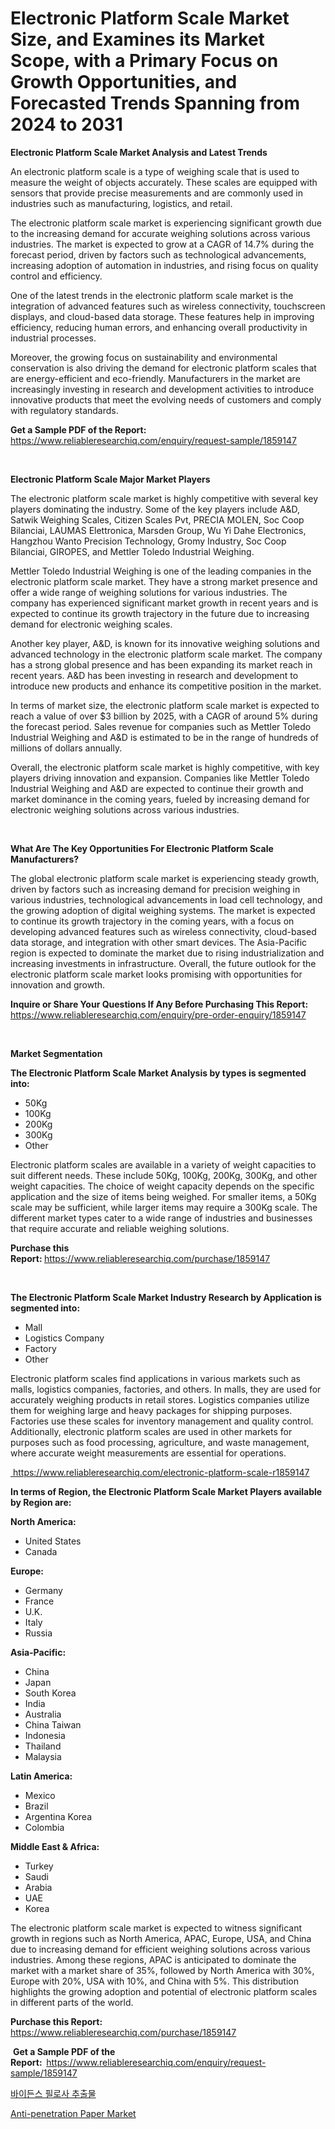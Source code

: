 <p><h1>Electronic Platform Scale Market Size, and Examines its Market Scope, with a Primary Focus on Growth Opportunities, and Forecasted Trends Spanning from 2024 to 2031</h1></p><p><strong>Electronic Platform Scale Market Analysis and Latest Trends</strong></p>
<p><p>An electronic platform scale is a type of weighing scale that is used to measure the weight of objects accurately. These scales are equipped with sensors that provide precise measurements and are commonly used in industries such as manufacturing, logistics, and retail.</p><p>The electronic platform scale market is experiencing significant growth due to the increasing demand for accurate weighing solutions across various industries. The market is expected to grow at a CAGR of 14.7% during the forecast period, driven by factors such as technological advancements, increasing adoption of automation in industries, and rising focus on quality control and efficiency.</p><p>One of the latest trends in the electronic platform scale market is the integration of advanced features such as wireless connectivity, touchscreen displays, and cloud-based data storage. These features help in improving efficiency, reducing human errors, and enhancing overall productivity in industrial processes.</p><p>Moreover, the growing focus on sustainability and environmental conservation is also driving the demand for electronic platform scales that are energy-efficient and eco-friendly. Manufacturers in the market are increasingly investing in research and development activities to introduce innovative products that meet the evolving needs of customers and comply with regulatory standards.</p></p>
<p><strong>Get a Sample PDF of the Report:&nbsp;</strong> <a href="https://www.reliableresearchiq.com/enquiry/request-sample/1859147">https://www.reliableresearchiq.com/enquiry/request-sample/1859147</a></p>
<p>&nbsp;</p>
<p><strong>Electronic Platform Scale Major Market Players</strong></p>
<p><p>The electronic platform scale market is highly competitive with several key players dominating the industry. Some of the key players include A&D, Satwik Weighing Scales, Citizen Scales Pvt, PRECIA MOLEN, Soc Coop Bilanciai, LAUMAS Elettronica, Marsden Group, Wu Yi Dahe Electronics, Hangzhou Wanto Precision Technology, Gromy Industry, Soc Coop Bilanciai, GIROPES, and Mettler Toledo Industrial Weighing.</p><p>Mettler Toledo Industrial Weighing is one of the leading companies in the electronic platform scale market. They have a strong market presence and offer a wide range of weighing solutions for various industries. The company has experienced significant market growth in recent years and is expected to continue its growth trajectory in the future due to increasing demand for electronic weighing scales.</p><p>Another key player, A&D, is known for its innovative weighing solutions and advanced technology in the electronic platform scale market. The company has a strong global presence and has been expanding its market reach in recent years. A&D has been investing in research and development to introduce new products and enhance its competitive position in the market.</p><p>In terms of market size, the electronic platform scale market is expected to reach a value of over $3 billion by 2025, with a CAGR of around 5% during the forecast period. Sales revenue for companies such as Mettler Toledo Industrial Weighing and A&D is estimated to be in the range of hundreds of millions of dollars annually.</p><p>Overall, the electronic platform scale market is highly competitive, with key players driving innovation and expansion. Companies like Mettler Toledo Industrial Weighing and A&D are expected to continue their growth and market dominance in the coming years, fueled by increasing demand for electronic weighing solutions across various industries.</p></p>
<p>&nbsp;</p>
<p><strong>What Are The Key Opportunities For Electronic Platform Scale Manufacturers?</strong></p>
<p><p>The global electronic platform scale market is experiencing steady growth, driven by factors such as increasing demand for precision weighing in various industries, technological advancements in load cell technology, and the growing adoption of digital weighing systems. The market is expected to continue its growth trajectory in the coming years, with a focus on developing advanced features such as wireless connectivity, cloud-based data storage, and integration with other smart devices. The Asia-Pacific region is expected to dominate the market due to rising industrialization and increasing investments in infrastructure. Overall, the future outlook for the electronic platform scale market looks promising with opportunities for innovation and growth.</p></p>
<p><strong>Inquire or Share Your Questions If Any Before Purchasing This Report:</strong> <a href="https://www.reliableresearchiq.com/enquiry/pre-order-enquiry/1859147">https://www.reliableresearchiq.com/enquiry/pre-order-enquiry/1859147</a></p>
<p>&nbsp;</p>
<p><strong>Market Segmentation</strong></p>
<p><strong>The Electronic Platform Scale Market Analysis by types is segmented into:</strong></p>
<p><ul><li>50Kg</li><li>100Kg</li><li>200Kg</li><li>300Kg</li><li>Other</li></ul></p>
<p><p>Electronic platform scales are available in a variety of weight capacities to suit different needs. These include 50Kg, 100Kg, 200Kg, 300Kg, and other weight capacities. The choice of weight capacity depends on the specific application and the size of items being weighed. For smaller items, a 50Kg scale may be sufficient, while larger items may require a 300Kg scale. The different market types cater to a wide range of industries and businesses that require accurate and reliable weighing solutions.</p></p>
<p><strong>Purchase this Report:&nbsp;</strong><a href="https://www.reliableresearchiq.com/purchase/1859147">https://www.reliableresearchiq.com/purchase/1859147</a></p>
<p>&nbsp;</p>
<p><strong>The Electronic Platform Scale Market Industry Research by Application is segmented into:</strong></p>
<p><ul><li>Mall</li><li>Logistics Company</li><li>Factory</li><li>Other</li></ul></p>
<p><p>Electronic platform scales find applications in various markets such as malls, logistics companies, factories, and others. In malls, they are used for accurately weighing products in retail stores. Logistics companies utilize them for weighing large and heavy packages for shipping purposes. Factories use these scales for inventory management and quality control. Additionally, electronic platform scales are used in other markets for purposes such as food processing, agriculture, and waste management, where accurate weight measurements are essential for operations.</p></p>
<p><a href="https://www.reliableresearchiq.com/electronic-platform-scale-r1859147">&nbsp;https://www.reliableresearchiq.com/electronic-platform-scale-r1859147</a></p>
<p><strong>In terms of Region, the Electronic Platform Scale Market Players available by Region are:</strong></p>
<p>
    <p> <strong> North America: </strong>
        <ul>
            <li>United States</li>
            <li>Canada</li>
        </ul>
        </p> 
    <p> <strong> Europe: </strong>
        <ul>
            <li>Germany</li>
            <li>France</li>
            <li>U.K.</li>
            <li>Italy</li>
            <li>Russia</li>
        </ul>
        </p> 
    <p> <strong> Asia-Pacific: </strong>
        <ul>
            <li>China</li>
            <li>Japan</li>
            <li>South Korea</li>
            <li>India</li>
            <li>Australia</li>
            <li>China Taiwan</li>
            <li>Indonesia</li>
            <li>Thailand</li>
            <li>Malaysia</li>
        </ul>
        </p> 
    <p> <strong> Latin America: </strong>
        <ul>
            <li>Mexico</li>
            <li>Brazil</li>
            <li>Argentina Korea</li>
            <li>Colombia</li>
        </ul>
        </p> 
    <p> <strong> Middle East & Africa: </strong>
        <ul>
            <li>Turkey</li>
            <li>Saudi</li>
            <li>Arabia</li>
            <li>UAE</li>
            <li>Korea</li>
        </ul>
    </p>
    </p>
<p><p>The electronic platform scale market is expected to witness significant growth in regions such as North America, APAC, Europe, USA, and China due to increasing demand for efficient weighing solutions across various industries. Among these regions, APAC is anticipated to dominate the market with a market share of 35%, followed by North America with 30%, Europe with 20%, USA with 10%, and China with 5%. This distribution highlights the growing adoption and potential of electronic platform scales in different parts of the world.</p></p>
<p><strong>Purchase this Report: </strong><a href="https://www.reliableresearchiq.com/purchase/1859147">https://www.reliableresearchiq.com/purchase/1859147</a></p>
<p>&nbsp;<strong>Get a Sample PDF of the Report:&nbsp;&nbsp;</strong><a href="https://www.reliableresearchiq.com/enquiry/request-sample/1859147">https://www.reliableresearchiq.com/enquiry/request-sample/1859147</a></p>
<p><strong></strong></p>
<p><p><a href="https://github.com/hxzi07639916/Market-Research-Report-List-3/blob/main/522924944104.md">바이든스 필로사 추출물</a></p><p><a href="https://issuu.com/reportprime-2/docs/anti-penetration-paper-market-size-2030.pptx">Anti-penetration Paper Market</a></p></p>